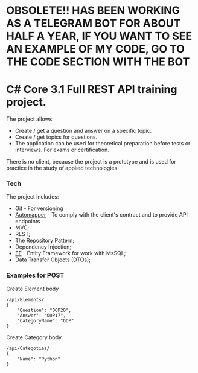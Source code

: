 # OBSOLETE!! HAS BEEN WORKING AS A TELEGRAM BOT FOR ABOUT HALF A YEAR, IF YOU WANT TO SEE AN EXAMPLE OF MY CODE, GO TO THE CODE SECTION WITH THE BOT

# C# Core 3.1 Full REST API training project.

The project allows:

  - Create / get a question and answer on a specific topic.
  - Create / get topics for questions.
  - The application can be used for theoretical preparation before tests or interviews. For exams or certification.

There is no client, because the project is a prototype and is used for practice in the study of applied technologies.

### Tech

The project includes:

* [Git] - For versioning
* [Automapper] - To comply with the client's contract and to provide API endpoints
* MVC;
* REST;
* The Repository Pattern;
* Dependency Injection; 
* [EF] - Entity Framework for work with MsSQL;
* Data Transfer Objects (DTOs);

### Examples for POST
Create Element body

	/api/Elements/
	{
		"Question": "OOP20",
		"Answer": "OOP17",
		"CategoryName": "OOP"
	}

Create Category body

	/api/Categoties/
	{
		"Name": "Python"
	}

[//]: # (These are reference links used in the body of this note and get stripped out when the markdown processor does its job. There is no need to format nicely because it shouldn't be seen. Thanks SO - http://stackoverflow.com/questions/4823468/store-comments-in-markdown-syntax)


   [Git]: <https://git-scm.com/>
   [Automapper]: <https://automapper.org/>
   [EF]: https://docs.microsoft.com/en-us/ef/>
   
